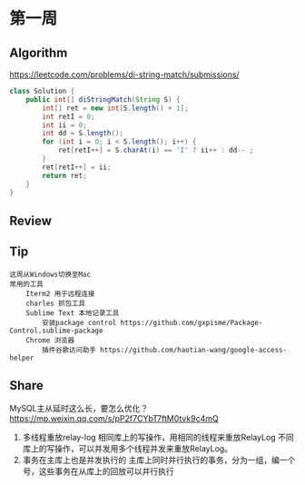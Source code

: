 # 第一周

## Algorithm
https://leetcode.com/problems/di-string-match/submissions/
```java
class Solution {
    public int[] diStringMatch(String S) {
        int[] ret = new int[S.length() + 1];
        int retI = 0;
        int ii = 0;
        int dd = S.length();
        for (int i = 0; i < S.length(); i++) {
            ret[retI++] = S.charAt(i) == 'I' ? ii++ : dd-- ;
        }
        ret[retI++] = ii;
        return ret;
    }
}
```
## Review
## Tip
    这周从Windows切换至Mac
    常用的工具
        Iterm2 用于远程连接
        charles 抓包工具
        Sublime Text 本地记录工具
            安装package control https://github.com/gxpisme/Package-Control.sublime-package
        Chrome 浏览器
            插件谷歌访问助手 https://github.com/haotian-wang/google-access-helper
## Share
MySQL主从延时这么长，要怎么优化？
https://mp.weixin.qq.com/s/pP2f7CYbT7ftM0tvk9c4mQ
1. 多线程重放relay-log
    相同库上的写操作，用相同的线程来重放RelayLog
    不同库上的写操作，可以并发用多个线程并发来重放RelayLog。
2. 事务在主库上也是并发执行的
    主库上同时并行执行的事务，分为一组，编一个号，这些事务在从库上的回放可以并行执行
